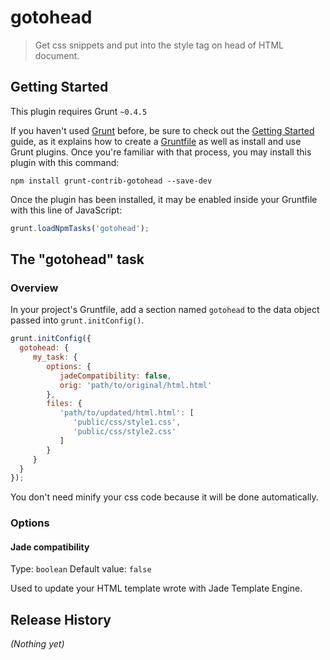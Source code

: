 # gotohead

> Get css snippets and put into the style tag on head of HTML document.

## Getting Started
This plugin requires Grunt `~0.4.5`

If you haven't used [Grunt](http://gruntjs.com/) before, be sure to check out the [Getting Started](http://gruntjs.com/getting-started) guide, as it explains how to create a [Gruntfile](http://gruntjs.com/sample-gruntfile) as well as install and use Grunt plugins. Once you're familiar with that process, you may install this plugin with this command:

```shell
npm install grunt-contrib-gotohead --save-dev
```

Once the plugin has been installed, it may be enabled inside your Gruntfile with this line of JavaScript:

```js
grunt.loadNpmTasks('gotohead');
```

## The "gotohead" task

### Overview
In your project's Gruntfile, add a section named `gotohead` to the data object passed into `grunt.initConfig()`.

```js
grunt.initConfig({
  gotohead: {
     my_task: {
        options: {
           jadeCompatibility: false,
           orig: 'path/to/original/html.html'
        },
        files: {
           'path/to/updated/html.html': [
              'public/css/style1.css',
              'public/css/style2.css'
           ]
        }
     }
  }
});
```
You don't need minify your css code because it will be done automatically.

### Options

#### Jade compatibility
Type: `boolean`
Default value: `false`

Used to update your HTML template wrote with Jade Template Engine.

## Release History
_(Nothing yet)_
